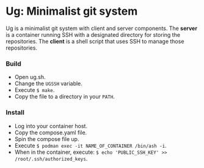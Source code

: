 # Ug: Minimalist git system

Ug is a minimalist git system with client and server components.
The **server** is a container running SSH with a designated directory for storing the repositories.
The **client** is a shell script that uses SSH to manage those repositories.

### Build

- Open ug.sh.
- Change the `UGSSH` variable.
- Execute `$ make`.
- Copy the file to a directory in your `PATH`.

### Install

- Log into your container host.
- Copy the compose.yaml file.
- Spin the compose file up.
- Execute `$ podman exec -it NAME_OF_CONTAINER /bin/ash -i`.
- When in the container, execute: `$ echo 'PUBLIC_SSH_KEY' >> /root/.ssh/authorized_keys`.
